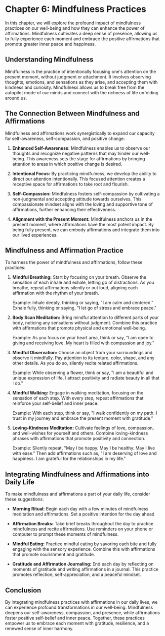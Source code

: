 Chapter 6: Mindfulness Practices
================================

In this chapter, we will explore the profound impact of mindfulness practices on our well-being and how they can enhance the power of affirmations. Mindfulness cultivates a deep sense of presence, allowing us to fully experience each moment and embrace the positive affirmations that promote greater inner peace and happiness.

Understanding Mindfulness
-------------------------

Mindfulness is the practice of intentionally focusing one's attention on the present moment, without judgment or attachment. It involves observing thoughts, emotions, and sensations as they arise, and accepting them with kindness and curiosity. Mindfulness allows us to break free from the autopilot mode of our minds and connect with the richness of life unfolding around us.

The Connection Between Mindfulness and Affirmations
---------------------------------------------------

Mindfulness and affirmations work synergistically to expand our capacity for self-awareness, self-compassion, and positive change:

1. **Enhanced Self-Awareness:** Mindfulness enables us to observe our thoughts and recognize negative patterns that may hinder our well-being. This awareness sets the stage for affirmations by bringing attention to areas in which positive change is desired.

2. **Intentional Focus:** By practicing mindfulness, we develop the ability to direct our attention intentionally. This focused attention creates a receptive space for affirmations to take root and flourish.

3. **Self-Compassion:** Mindfulness fosters self-compassion by cultivating a non-judgmental and accepting attitude towards ourselves. This compassionate mindset aligns with the loving and supportive tone of affirmations, further enhancing their effectiveness.

4. **Alignment with the Present Moment:** Mindfulness anchors us in the present moment, where affirmations have the most potent impact. By being fully present, we can embody affirmations and integrate them into our lived experiences.

Mindfulness and Affirmation Practice
------------------------------------

To harness the power of mindfulness and affirmations, follow these practices:

1. **Mindful Breathing:** Start by focusing on your breath. Observe the sensation of each inhale and exhale, letting go of distractions. As you breathe, repeat affirmations silently or out loud, aligning each affirmation with the rhythm of your breath.

   Example: Inhale deeply, thinking or saying, "I am calm and centered." Exhale fully, thinking or saying, "I let go of stress and embrace peace."
2. **Body Scan Meditation:** Bring mindful attention to different parts of your body, noticing any sensations without judgment. Combine this practice with affirmations that promote physical and emotional well-being.

   Example: As you focus on your heart area, think or say, "I am open to giving and receiving love. My heart is filled with compassion and joy."
3. **Mindful Observation:** Choose an object from your surroundings and observe it mindfully. Pay attention to its texture, color, shape, and any other details. As you do so, silently recite related affirmations.

   Example: While observing a flower, think or say, "I am a beautiful and unique expression of life. I attract positivity and radiate beauty in all that I do."
4. **Mindful Walking:** Engage in walking meditation, focusing on the sensation of each step. With every step, repeat affirmations that reinforce your self-belief and inner peace.

   Example: With each step, think or say, "I walk confidently on my path. I trust in my journey and embrace the present moment with gratitude."
5. **Loving-Kindness Meditation:** Cultivate feelings of love, compassion, and well-wishes for yourself and others. Combine loving-kindness phrases with affirmations that promote positivity and connection.

   Example: Silently repeat, "May I be happy. May I be healthy. May I live with ease." Then add affirmations such as, "I am deserving of love and happiness. I am grateful for the relationships in my life."

Integrating Mindfulness and Affirmations into Daily Life
--------------------------------------------------------

To make mindfulness and affirmations a part of your daily life, consider these suggestions:

* **Morning Ritual:** Begin each day with a few minutes of mindfulness meditation and affirmations. Set a positive intention for the day ahead.

* **Affirmation Breaks:** Take brief breaks throughout the day to practice mindfulness and recite affirmations. Use reminders on your phone or computer to prompt these moments of mindfulness.

* **Mindful Eating:** Practice mindful eating by savoring each bite and fully engaging with the sensory experience. Combine this with affirmations that promote nourishment and gratitude.

* **Gratitude and Affirmation Journaling:** End each day by reflecting on moments of gratitude and writing affirmations in a journal. This practice promotes reflection, self-appreciation, and a peaceful mindset.

Conclusion
----------

By integrating mindfulness practices with affirmations in our daily lives, we can experience profound transformations in our well-being. Mindfulness deepens our self-awareness, compassion, and presence, while affirmations foster positive self-belief and inner peace. Together, these practices empower us to embrace each moment with gratitude, resilience, and a renewed sense of inner harmony.
